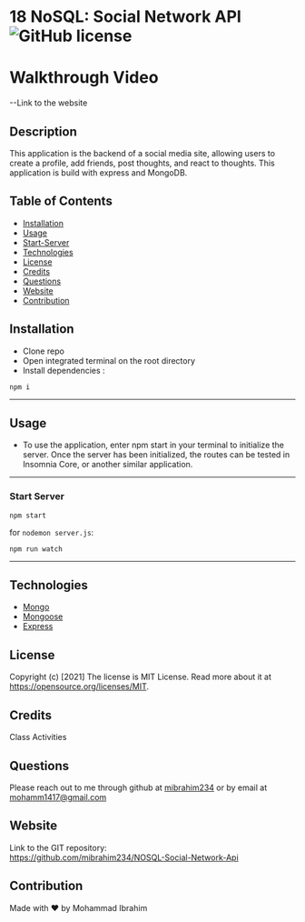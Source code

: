 # 18 NoSQL: Social Network API ![GitHub license](https://img.shields.io/badge/license-MIT%20License-blue.svg)
# Walkthrough Video
--Link to the website
## Description 
This application is the backend of a social media site, allowing users to create a profile, add friends, post thoughts, and react to thoughts. This application is build with express and MongoDB.

## Table of Contents
* [Installation](#installation)
* [Usage](#usage)
* [Start-Server](#start-server)
* [Technologies](#technologies)
* [License](#license)
* [Credits](#credits)
* [Questions](#questions)
* [Website](#website)
* [Contribution](#contribution)


## Installation
- Clone repo
- Open integrated terminal on the root directory
- Install dependencies :

```
npm i
```

---

## Usage 

- To use the application, enter npm start in your terminal to initialize the server. Once the server has been initialized, the routes can be tested in Insomnia Core, or another similar application.

---
### Start Server

```
npm start
```

for `nodemon server.js`:

```
npm run watch
```

---

## Technologies

- [Mongo](https://www.mongodb.com/)
- [Mongoose](https://mongoosejs.com/docs/)
- [Express](https://www.npmjs.com/package/express-session)

## License
Copyright (c) [2021]
The license is MIT License. 
Read more about it at https://opensource.org/licenses/MIT.

## Credits
Class Activities

## Questions
Please reach out to me through github at [mibrahim234](https://github.com/mibrahim234) or by email at mohamm1417@gmail.com
## Website
Link to the GIT repository: <br>
https://github.com/mibrahim234/NOSQL-Social-Network-Api

## Contribution
Made with ❤️ by Mohammad Ibrahim